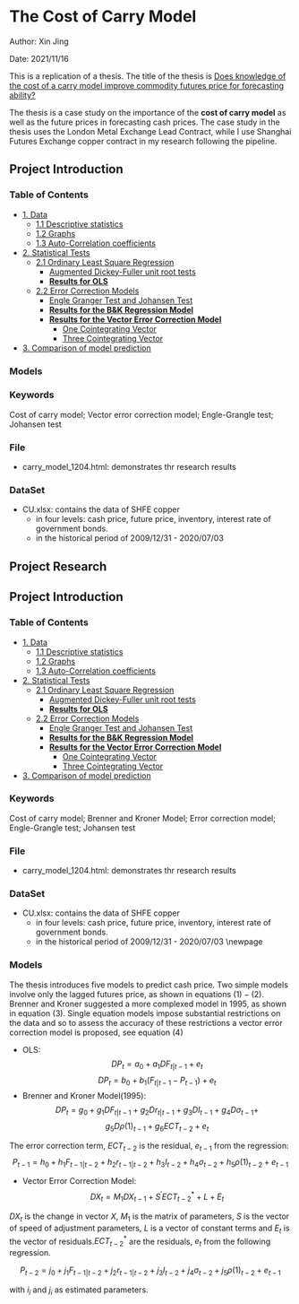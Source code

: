 # The Cost of Carry Model
Author: Xin Jing

Date: 2021/11/16

This is a replication of a thesis. The title of the thesis is [Does knowledge of the cost of a carry model improve commodity futures price for forecasting ability?](https://github.com/jxin2618/carry_model/blob/main/!Does%20knowledge%20of%20the%20cost%20of%20carry%20model%20improve%20commodity%20futures%20price%20forecasting%20ability%20A%20case%20study%20using%20the%20London%20Metal%20Exchange%20lead%20contract.pdf)

The thesis is a case study on the importance of the **cost of carry model** as well as the future prices in forecasting cash prices. The case study in the thesis uses the London Metal Exchange Lead Contract, while I use Shanghai Futures Exchange copper contract in my research following the pipeline.

## Project Introduction

### Table of Contents
- [1. Data](#1)
  - [1.1 Descriptive statistics](#1-1)
  - [1.2 Graphs](#1-2)
  - [1.3 Auto-Correlation coefficients](#1-3)
- [2. Statistical Tests](#2)
  - [2.1 Ordinary Least Square Regression](#2-1)
    - [Augmented Dickey-Fuller unit root tests](#2-1-1)
    - [**Results for OLS**](#2-1-2)
  - [2.2 Error Correction Models](#2)
    - [Engle Granger Test and Johansen Test](#2-2-1)
    - [**Results for the B&K Regression Model**](#2-2-2)
    - [**Results for the Vector Error Correction Model**](#2-2-3)
      - [One Cointegrating Vector](#2-2-3-1)
      - [Three Cointegrating Vector](#2-2-3-2)
- [3. Comparison of model prediction](#3)

### Models


### Keywords
Cost of carry model; Vector error correction model; Engle-Grangle test; Johansen test
### File
- carry_model_1204.html: demonstrates thr research results
### DataSet
- CU.xlsx: contains the data of SHFE copper 
  - in four levels: cash price, future price, inventory, interest rate of government bonds.
  - in the historical period of 2009/12/31 - 2020/07/03
## Project Research

## Project Introduction

### Table of Contents
- [1. Data](#1)
  - [1.1 Descriptive statistics](#1-1)
  - [1.2 Graphs](#1-2)
  - [1.3 Auto-Correlation coefficients](#1-3)
- [2. Statistical Tests](#2)
  - [2.1 Ordinary Least Square Regression](#2-1)
    - [Augmented Dickey-Fuller unit root tests](#2-1-1)
    - [**Results for OLS**](#2-1-2)
  - [2.2 Error Correction Models](#2)
    - [Engle Granger Test and Johansen Test](#2-2-1)
    - [**Results for the B&K Regression Model**](#2-2-2)
    - [**Results for the Vector Error Correction Model**](#2-2-3)
      - [One Cointegrating Vector](#2-2-3-1)
      - [Three Cointegrating Vector](#2-2-3-2)
- [3. Comparison of model prediction](#3)
  
### Keywords
Cost of carry model; Brenner and Kroner Model; Error correction model; Engle-Grangle test; Johansen test
### File
- carry_model_1204.html: demonstrates thr research results
### DataSet
- CU.xlsx: contains the data of SHFE copper 
  - in four levels: cash price, future price, inventory, interest rate of government bonds.
  - in the historical period of 2009/12/31 - 2020/07/03
\newpage
### Models
The thesis introduces five models to predict cash price. Two simple models involve only the lagged futures price, as shown in equations $(1)-(2)$. Brenner and Kroner suggested a more complexed model in 1995, as shown in equation $(3)$. Single equation models impose substantial restrictions on the data and so to assess the accuracy of these restrictions a vector error correction model is proposed, see equation $(4)$
- OLS:  
$$ DP_t = a_0 + a_1 DF_{t|t-1} + e_t \tag{1} $$
$$ DP_t = b_0 + b_1 (F_{t|t-1} - P_{t-1}) + e_t \tag{2} $$
- Brenner and Kroner Model(1995):  
$$ DP_t = g_0 + g_1 DF_{t|t-1} + g_2 Dr_{t|t-1} + g_3 DI_{t-1} + g_4 D\sigma_{t-1} + \tag{} $$
$$ g_5 D\rho (1)_{t-1} + g_6ECT_{t-2} + e_t \tag{3} $$

The error correction term, $ECT_{t-2}$ is the residual, $e_{t-1}$ from the regression:
$$ P_{t-1} = h_0 + h_1 F_{t-1|t-2} + h_2 r_{t-1|t-2} + h_3I_{t-2} + h_4 \sigma_{t-2} + h_5\rho (1)_{t-2} + e_{t-1} $$

- Vector Error Correction Model:
$$ DX_t =  M_1 DX_{t-1} + S^{'}ECT_{t-2}^{*} + L + E_t \tag{4} $$

$DX_t$ is the change in vector $X$, $M_1$ is the matrix of parameters, $S$ is the vector of speed of adjustment parameters, $L$ is a vector of constant terms and $E_t$ is the vector of residuals.$ECT^{*}_{t-2}$ are the residuals, $e_t$ from the following regression. 

$$ P_{t-2} = j_0 + j_1 F_{t-1|t-2} + j_2 r_{t-1|t-2} + j_3 I_{t-2} + j_4 \sigma_{t-2} + j_5\rho (1)_{t-2} + e_{t-1} $$

with $i_i$ and $j_i$ as estimated parameters.
